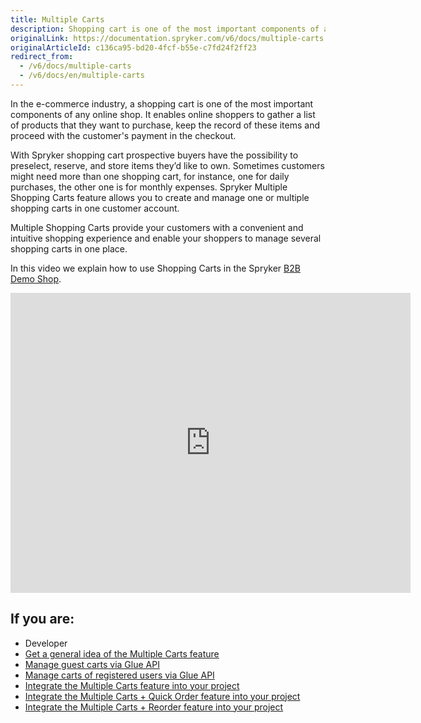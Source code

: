 ```yaml
---
title: Multiple Carts
description: Shopping cart is one of the most important components of an online shop. Multiple Shopping Carts provide customers with a convenient shopping experience.
originalLink: https://documentation.spryker.com/v6/docs/multiple-carts
originalArticleId: c136ca95-bd20-4fcf-b55e-c7fd24f2ff23
redirect_from:
  - /v6/docs/multiple-carts
  - /v6/docs/en/multiple-carts
---
```


In the e-commerce industry, a shopping cart is one of the most important components of any online shop. It enables online shoppers to gather a list of products that they want to purchase, keep the record of these items and proceed with the customer's payment in the checkout.

With Spryker shopping cart prospective buyers have the possibility to preselect, reserve, and store items they’d like to own. Sometimes customers might need more than one shopping cart, for instance, one for daily purchases, the other one is for monthly expenses. Spryker Multiple Shopping Carts feature allows you to create and manage one or multiple shopping carts in one customer account.

Multiple Shopping Carts provide your customers with a convenient and intuitive shopping experience and enable your shoppers to manage several shopping carts in one place.

In this video we explain how to use Shopping Carts in the Spryker [B2B Demo Shop](/docs/scos/user/intro-to-spryker/{{site.version}}/b2b-suite.html).
<iframe src="https://fast.wistia.net/embed/iframe/s776wlo9ds" title="How to use Shopping Carts in Spryker" allowtransparency="true" frameborder="0" scrolling="no" class="wistia_embed" name="wistia_embed" allowfullscreen="0" mozallowfullscreen="0" webkitallowfullscreen="0" oallowfullscreen="0" msallowfullscreen="0" width="640" height="480"></iframe>

## If you are:

<div class="mr-container">
    <div class="mr-list-container">
        <!-- col1 -->
        <div class="mr-col">
            <ul class="mr-list mr-list-green">
                <li class="mr-title">Developer</li>
                <li><a href="docs\scos\user\features\202009.0\multiple-carts\multiple-carts-feature-overview.md" class="mr-link">Get a general idea of the Multiple Carts feature</a></li>
                <li><a href="docs\scos\dev\glue-api-guides\202009.0\managing-carts\guest-carts\managing-guest-carts.md" class="mr-link">Manage guest carts via Glue API</a></li>
                <li><a href="docs\scos\dev\glue-api-guides\202009.0\managing-carts\carts-of-registered-users\managing-carts-of-registered-users.md" class="mr-link">Manage carts of registered users via Glue API</a></li>
                <li><a href="docs\scos\dev\migration-and-integration\202009.0\feature-integration-guides\multiple-carts-feature-integration.md" class="mr-link">Integrate the Multiple Carts feature into your project</a></li>
                <li><a href="docs\scos\dev\migration-and-integration\202009.0\feature-integration-guides\multiple-carts-quick-order-feature-integration.md" class="mr-link">Integrate the Multiple Carts + Quick Order feature into your project</a></li>
                <li><a href="docs\scos\dev\migration-and-integration\202009.0\feature-integration-guides\multiple-carts-reorder-feature-integration.md" class="mr-link">Integrate the Multiple Carts + Reorder feature into your project</a></li>
            </ul>
        </div>
        <!-- col3 -->
    </div>
</div>
